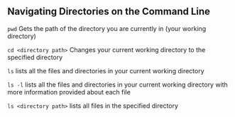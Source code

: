## Navigating Directories on the Command Line

`pwd` Gets the path of the directory you are currently in (your working directory)  

`cd <directory path>` Changes your current working directory to the specified directory  

`ls` lists all the files and directories in your current working directory  

`ls -l` lists all the files and directories in your current working directory with more information provided about each file  

`ls <directory path>` lists all files in the specified directory  

